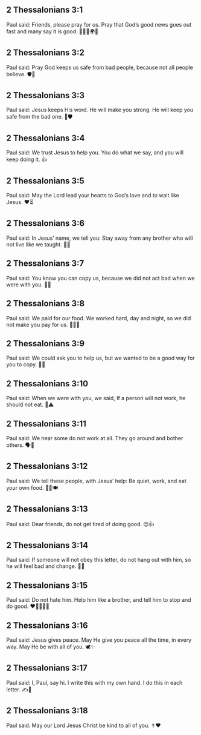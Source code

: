 ## 2 Thessalonians 3:1
Paul said: Friends, please pray for us. Pray that God’s good news goes out fast and many say it is good. 🙏🏃‍♂️🌍✨
## 2 Thessalonians 3:2
Paul said: Pray God keeps us safe from bad people, because not all people believe. 🛡️🚫
## 2 Thessalonians 3:3
Paul said: Jesus keeps His word. He will make you strong. He will keep you safe from the bad one. 💪🛡️
## 2 Thessalonians 3:4
Paul said: We trust Jesus to help you. You do what we say, and you will keep doing it. 👍
## 2 Thessalonians 3:5
Paul said: May the Lord lead your hearts to God’s love and to wait like Jesus. ❤️⏳
## 2 Thessalonians 3:6
Paul said: In Jesus’ name, we tell you: Stay away from any brother who will not live like we taught. 🚫👣
## 2 Thessalonians 3:7
Paul said: You know you can copy us, because we did not act bad when we were with you. 👀👣
## 2 Thessalonians 3:8
Paul said: We paid for our food. We worked hard, day and night, so we did not make you pay for us. 🥖💼🌙
## 2 Thessalonians 3:9
Paul said: We could ask you to help us, but we wanted to be a good way for you to copy. 🧭✨
## 2 Thessalonians 3:10
Paul said: When we were with you, we said, If a person will not work, he should not eat. 🍞⚠️
## 2 Thessalonians 3:11
Paul said: We hear some do not work at all. They go around and bother others. 🗣️👀
## 2 Thessalonians 3:12
Paul said: We tell these people, with Jesus’ help: Be quiet, work, and eat your own food. 🤫💪🍽️
## 2 Thessalonians 3:13
Paul said: Dear friends, do not get tired of doing good. 😊👍
## 2 Thessalonians 3:14
Paul said: If someone will not obey this letter, do not hang out with him, so he will feel bad and change. 🚫👥
## 2 Thessalonians 3:15
Paul said: Do not hate him. Help him like a brother, and tell him to stop and do good. ❤️👨‍👩‍👧‍👦
## 2 Thessalonians 3:16
Paul said: Jesus gives peace. May He give you peace all the time, in every way. May He be with all of you. 🕊️✨
## 2 Thessalonians 3:17
Paul said: I, Paul, say hi. I write this with my own hand. I do this in each letter. ✍️📜
## 2 Thessalonians 3:18
Paul said: May our Lord Jesus Christ be kind to all of you. ✝️❤️
